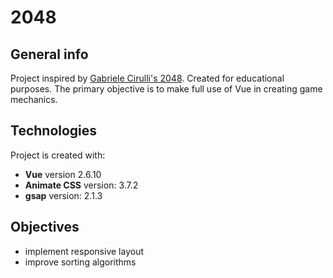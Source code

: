 # **2048**

## **General info**
Project inspired by [Gabriele Cirulli's 2048](https://github.com/gabrielecirulli/2048). Created for educational purposes. The primary objective is to make full use of Vue in creating game mechanics.

## **Technologies**
Project is created with:
* **Vue** version 2.6.10
* **Animate CSS** version: 3.7.2
* **gsap** version: 2.1.3

## **Objectives**
* implement responsive layout
* improve sorting algorithms 
